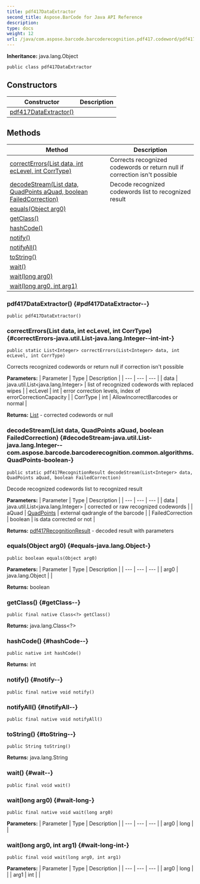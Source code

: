 ```yaml
---
title: pdf417DataExtractor
second_title: Aspose.BarCode for Java API Reference
description: 
type: docs
weight: 12
url: /java/com.aspose.barcode.barcoderecognition.pdf417.codeword/pdf417dataextractor/
---
```

**Inheritance:**
java.lang.Object
```
public class pdf417DataExtractor
```
## Constructors

| Constructor | Description |
| --- | --- |
| [pdf417DataExtractor()](#pdf417DataExtractor--) |  |
## Methods

| Method | Description |
| --- | --- |
| [correctErrors(List<Integer> data, int ecLevel, int CorrType)](#correctErrors-java.util.List-java.lang.Integer--int-int-) | Corrects recognized codewords or return null if correction isn't possible |
| [decodeStream(List<Integer> data, QuadPoints aQuad, boolean FailedCorrection)](#decodeStream-java.util.List-java.lang.Integer--com.aspose.barcode.barcoderecognition.common.algorithms.QuadPoints-boolean-) | Decode recognized codewords list to recognized result |
| [equals(Object arg0)](#equals-java.lang.Object-) |  |
| [getClass()](#getClass--) |  |
| [hashCode()](#hashCode--) |  |
| [notify()](#notify--) |  |
| [notifyAll()](#notifyAll--) |  |
| [toString()](#toString--) |  |
| [wait()](#wait--) |  |
| [wait(long arg0)](#wait-long-) |  |
| [wait(long arg0, int arg1)](#wait-long-int-) |  |
### pdf417DataExtractor() {#pdf417DataExtractor--}
```
public pdf417DataExtractor()
```


### correctErrors(List<Integer> data, int ecLevel, int CorrType) {#correctErrors-java.util.List-java.lang.Integer--int-int-}
```
public static List<Integer> correctErrors(List<Integer> data, int ecLevel, int CorrType)
```


Corrects recognized codewords or return null if correction isn't possible

**Parameters:**
| Parameter | Type | Description |
| --- | --- | --- |
| data | java.util.List<java.lang.Integer> | list of recognized codewords with replaced wipes |
| ecLevel | int | error correction levels, index of errorCorrectionCapacity |
| CorrType | int | AllowIncorrectBarcodes or normal |

**Returns:**
[List](../../java.util/list) - corrected codewords or null
### decodeStream(List<Integer> data, QuadPoints aQuad, boolean FailedCorrection) {#decodeStream-java.util.List-java.lang.Integer--com.aspose.barcode.barcoderecognition.common.algorithms.QuadPoints-boolean-}
```
public static pdf417RecognitionResult decodeStream(List<Integer> data, QuadPoints aQuad, boolean FailedCorrection)
```


Decode recognized codewords list to recognized result

**Parameters:**
| Parameter | Type | Description |
| --- | --- | --- |
| data | java.util.List<java.lang.Integer> | corrected or raw recognized codewords |
| aQuad | [QuadPoints](../../com.aspose.barcode.barcoderecognition.common.algorithms/quadpoints) | external qadrangle of the barcode |
| FailedCorrection | boolean | is data corrected or not |

**Returns:**
[pdf417RecognitionResult](../../com.aspose.barcode.barcoderecognition.pdf417/pdf417recognitionresult) - decoded result with parameters
### equals(Object arg0) {#equals-java.lang.Object-}
```
public boolean equals(Object arg0)
```




**Parameters:**
| Parameter | Type | Description |
| --- | --- | --- |
| arg0 | java.lang.Object |  |

**Returns:**
boolean
### getClass() {#getClass--}
```
public final native Class<?> getClass()
```




**Returns:**
java.lang.Class<?>
### hashCode() {#hashCode--}
```
public native int hashCode()
```




**Returns:**
int
### notify() {#notify--}
```
public final native void notify()
```




### notifyAll() {#notifyAll--}
```
public final native void notifyAll()
```




### toString() {#toString--}
```
public String toString()
```




**Returns:**
java.lang.String
### wait() {#wait--}
```
public final void wait()
```




### wait(long arg0) {#wait-long-}
```
public final native void wait(long arg0)
```




**Parameters:**
| Parameter | Type | Description |
| --- | --- | --- |
| arg0 | long |  |

### wait(long arg0, int arg1) {#wait-long-int-}
```
public final void wait(long arg0, int arg1)
```




**Parameters:**
| Parameter | Type | Description |
| --- | --- | --- |
| arg0 | long |  |
| arg1 | int |  |

